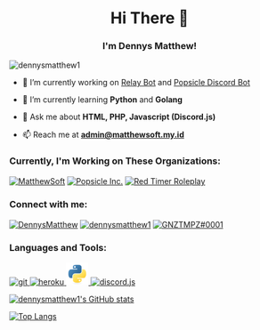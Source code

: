 <h1 align="center">Hi There 👋</h1>
<h3 align="center">I'm Dennys Matthew!</h3>

<p align="left"> <img src="https://komarev.com/ghpvc/?username=dennysmatthew1&label=Profile%20views&color=00bac7&style=flat" alt="dennysmatthew1" /> </p>

- 🔭 I’m currently working on [Relay Bot](https://relay.matthewsoft.eu.org) and [Popsicle Discord Bot](https://github.com/PopsicleInc)

- 🌱 I’m currently learning **Python** and **Golang**

- 💬 Ask me about **HTML, PHP, Javascript (Discord.js)**

- 📫 Reach me at **admin@matthewsoft.my.id**

<h3 align="left">Currently, I'm Working on These Organizations:</h3>
<p align="left">
<a href="https://github.com/Matthew-Soft" target="blank"><img align="center" src="https://avatars.githubusercontent.com/u/73598203?s=60&v=4" alt="MatthewSoft" height="30" width="30" /></a> 
<a href="https://github.com/PopsicleInc" target="blank"><img align="center" src="https://avatars.githubusercontent.com/u/80011508?s=60&v=4" alt="Popsicle Inc." height="30" width="30" /></a>
<a href="https://github.com/Red-Timer-Roleplay" target="blank"><img align="center" src="https://avatars.githubusercontent.com/u/79471598?s=60&v=4" alt="Red Timer Roleplay" height="30" width="30" /></a>

</p>

<h3 align="left">Connect with me:</h3>
<p align="left">
<a href="https://twitter.com/DennysMatthew" target="blank"><img align="center" src="https://cdn.jsdelivr.net/npm/simple-icons@3.0.1/icons/twitter.svg" alt="DennysMatthew" height="30" width="40" /></a>
<a href="https://instagram.com/dennysmatthew1" target="blank"><img align="center" src="https://cdn.jsdelivr.net/npm/simple-icons@3.0.1/icons/instagram.svg" alt="dennysmatthew1" height="30" width="40" /></a>
<a href="https://discordapp.com/users/351147060956889088" target="blank"><img align="center" src="https://cdn.jsdelivr.net/npm/simple-icons@3.0.1/icons/discord.svg" alt="GNZTMPZ#0001" height="30" width="40" /></a>
</p>

<h3 align="left">Languages and Tools:</h3>
<p align="left">  <a href="https://git-scm.com/" target="_blank"> <img src="https://www.vectorlogo.zone/logos/git-scm/git-scm-icon.svg" alt="git" width="40" height="40"/> </a> <a href="https://heroku.com" target="_blank"> <img src="https://www.vectorlogo.zone/logos/heroku/heroku-icon.svg" alt="heroku" width="40" height="40"/> </a> </a> <a href="https://www.python.org" target="_blank"> <img src="https://raw.githubusercontent.com/devicons/devicon/master/icons/python/python-original.svg" alt="python" width="40" height="40"/> </a> <a href="https://discord.js.org/" target="_blank"> <img src="https://discord.js.org/static/icons/apple-touch-icon.png" alt="discord.js" width="40" height="40"/> </a> </p>

[![dennysmatthew1's GitHub stats](https://github-readme-stats.vercel.app/api?username=dennysmatthew1&count_private=true&theme=onedark)](https://github.com/dennysmatthew1)

[![Top Langs](https://github-readme-stats.vercel.app/api/top-langs/?username=dennysmatthew1&layout=compact)](https://github.com/dennysmatthew1)
